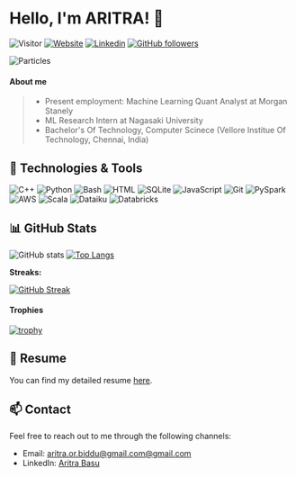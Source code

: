 # Hello, I'm ARITRA! 👋 
![Visitor](https://komarev.com/ghpvc/?username=uttiyasarkar&color=brightgreen&style=for-the-badge&label=Visitors)
[![Website](https://img.shields.io/badge/Portfolio-green?style=flat-square&logo=appveyor)](https://aritra1311.github.io/aritra-portfolio/)
[![Linkedin](https://img.shields.io/badge/LinkedIn-blue?style=flat-square&logo=linkedin&labelColor=blue)](https://www.linkedin.com/in/aritra-basu-58057b192/)
[![GitHub followers](https://img.shields.io/github/followers/aritra1311?label=Follow&style=social)](https://github.com/uttiyasarkar)

![Particles](https://i.giphy.com/media/v1.Y2lkPTc5MGI3NjExbGl2c2podHlmZTBsanprd2x6ZzV5bjR6eWVnb3ViNmtqYnZ3ZjM4ayZlcD12MV9pbnRlcm5hbF9naWZfYnlfaWQmY3Q9cw/9yRMxLuRqyQ0x3jJXD/giphy.gif)

#### About me  
> - Present employment: Machine Learning Quant Analyst at Morgan Stanely
> - ML Research Intern at Nagasaki University
> - Bachelor's Of Technology, Computer Scinece (Vellore Institue Of Technology, Chennai, India)


## 🔧 Technologies & Tools

![C++](https://img.shields.io/badge/-C++-00599C?style=flat-square&logo=c%2B%2B)
![Python](https://img.shields.io/badge/-Python-3776AB?style=flat-square&logo=python&logoColor=white)
![Bash](https://img.shields.io/badge/-Bash-4EAA25?style=flat-square&logo=gnu-bash&logoColor=white)
![HTML](https://img.shields.io/badge/-HTML-E34F26?style=flat-square&logo=html5&logoColor=white)
![SQLite](https://img.shields.io/badge/SQLite-%2307405e.svg?logo=sqlite&logoColor=white)
![JavaScript](https://img.shields.io/badge/-JavaScript-black?style=flat-square&logo=javascript)
![Git](https://img.shields.io/badge/-Git-black?style=flat-square&logo=git)
![PySpark](https://img.shields.io/badge/PySpark-E25A1C?logo=Apache%20Spark&logoColor=white)
![AWS](https://img.shields.io/badge/AWS-%23FF9900.svg?logo=amazon-web-services&logoColor=white)
![Scala](https://img.shields.io/badge/Scala-%23DC322F.svg?logo=scala&logoColor=white)
![Dataiku](https://img.shields.io/badge/Dataiku-2AB1AC?logo=Dataiku&color=black)
![Databricks](https://img.shields.io/badge/Databricks-FF3621?logo=Databricks&color=white)



## 📊 GitHub Stats

![GitHub stats](https://github-readme-stats.vercel.app/api?username=aritra1311&show_icons=true&theme=radical) 
[![Top Langs](https://github-readme-stats.vercel.app/api/top-langs/?username=aritra1311&layout=compact&langs_count=8)](https://github.com/anuraghazra/github-readme-stats)

**Streaks:**

[![GitHub Streak](https://github-readme-streak-stats-blond-mu.vercel.app?user=aritra1311&theme=dark&border_radius=6&date_format=M%20j%5B%2C%20Y%5D&card_width=516)](https://git.io/streak-stats)

#### Trophies

[![trophy](https://github-profile-trophy.vercel.app/?username=aritra1311&theme=onedark&row=1&column=7&title=Repositories,Commits,PullRequest,MultiLanguage,Followers)](https://github.com/kabartay/github-profile-trophy)  
<!-- link: https://github.com/ryo-ma/github-profile-trophy -->

## 📄 Resume

You can find my detailed resume [here](https://aritra1311.github.io/aritra-portfolio/docs/Aritra_CV.pdf).

## 📫 Contact

Feel free to reach out to me through the following channels:

- Email: [aritra.or.biddu@gmail.com@gmail.com](mailto:aritra.or.biddu@gmail.com)
- LinkedIn: [Aritra Basu](https://www.linkedin.com/in/aritra-basu-58057b192/)

